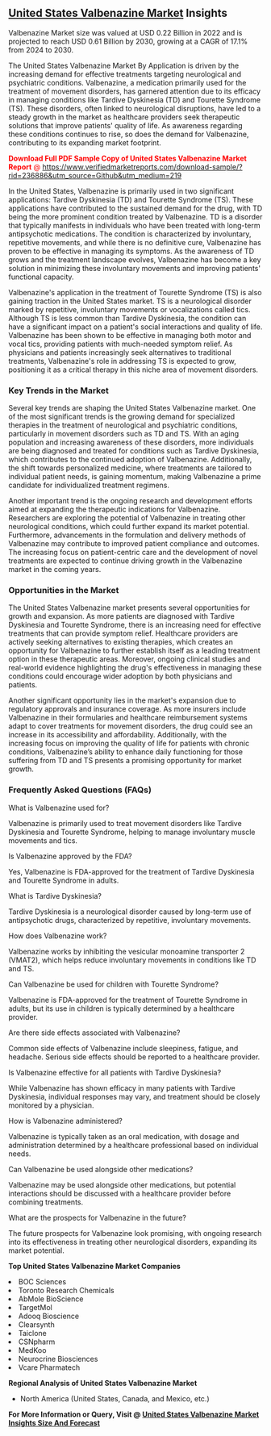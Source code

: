 <h2><a href="https://www.verifiedmarketreports.com/download-sample/?rid=236886&amp;utm_source=Github&amp;utm_medium=219" target="_blank">United States Valbenazine Market</a> Insights</h2><p>Valbenazine Market size was valued at USD 0.22 Billion in 2022 and is projected to reach USD 0.61 Billion by 2030, growing at a CAGR of 17.1% from 2024 to 2030.</p><p> <p>The United States Valbenazine Market By Application is driven by the increasing demand for effective treatments targeting neurological and psychiatric conditions. Valbenazine, a medication primarily used for the treatment of movement disorders, has garnered attention due to its efficacy in managing conditions like Tardive Dyskinesia (TD) and Tourette Syndrome (TS). These disorders, often linked to neurological disruptions, have led to a steady growth in the market as healthcare providers seek therapeutic solutions that improve patients' quality of life. As awareness regarding these conditions continues to rise, so does the demand for Valbenazine, contributing to its expanding market footprint.</p> <p><p><span class=""><span style="color: #ff0000;"><strong>Download Full PDF Sample Copy of United States Valbenazine Market Report</strong> @ </span><a href="https://www.verifiedmarketreports.com/download-sample/?rid=236886&amp;utm_source=Github&amp;utm_medium=219" target="_blank">https://www.verifiedmarketreports.com/download-sample/?rid=236886&amp;utm_source=Github&amp;utm_medium=219</a></span></p></p> <p>In the United States, Valbenazine is primarily used in two significant applications: Tardive Dyskinesia (TD) and Tourette Syndrome (TS). These applications have contributed to the sustained demand for the drug, with TD being the more prominent condition treated by Valbenazine. TD is a disorder that typically manifests in individuals who have been treated with long-term antipsychotic medications. The condition is characterized by involuntary, repetitive movements, and while there is no definitive cure, Valbenazine has proven to be effective in managing its symptoms. As the awareness of TD grows and the treatment landscape evolves, Valbenazine has become a key solution in minimizing these involuntary movements and improving patients' functional capacity.</p> <p>Valbenazine's application in the treatment of Tourette Syndrome (TS) is also gaining traction in the United States market. TS is a neurological disorder marked by repetitive, involuntary movements or vocalizations called tics. Although TS is less common than Tardive Dyskinesia, the condition can have a significant impact on a patient's social interactions and quality of life. Valbenazine has been shown to be effective in managing both motor and vocal tics, providing patients with much-needed symptom relief. As physicians and patients increasingly seek alternatives to traditional treatments, Valbenazine's role in addressing TS is expected to grow, positioning it as a critical therapy in this niche area of movement disorders.</p> <h3>Key Trends in the Market</h3> <p>Several key trends are shaping the United States Valbenazine market. One of the most significant trends is the growing demand for specialized therapies in the treatment of neurological and psychiatric conditions, particularly in movement disorders such as TD and TS. With an aging population and increasing awareness of these disorders, more individuals are being diagnosed and treated for conditions such as Tardive Dyskinesia, which contributes to the continued adoption of Valbenazine. Additionally, the shift towards personalized medicine, where treatments are tailored to individual patient needs, is gaining momentum, making Valbenazine a prime candidate for individualized treatment regimens.</p> <p>Another important trend is the ongoing research and development efforts aimed at expanding the therapeutic indications for Valbenazine. Researchers are exploring the potential of Valbenazine in treating other neurological conditions, which could further expand its market potential. Furthermore, advancements in the formulation and delivery methods of Valbenazine may contribute to improved patient compliance and outcomes. The increasing focus on patient-centric care and the development of novel treatments are expected to continue driving growth in the Valbenazine market in the coming years.</p> <h3>Opportunities in the Market</h3> <p>The United States Valbenazine market presents several opportunities for growth and expansion. As more patients are diagnosed with Tardive Dyskinesia and Tourette Syndrome, there is an increasing need for effective treatments that can provide symptom relief. Healthcare providers are actively seeking alternatives to existing therapies, which creates an opportunity for Valbenazine to further establish itself as a leading treatment option in these therapeutic areas. Moreover, ongoing clinical studies and real-world evidence highlighting the drug's effectiveness in managing these conditions could encourage wider adoption by both physicians and patients.</p> <p>Another significant opportunity lies in the market's expansion due to regulatory approvals and insurance coverage. As more insurers include Valbenazine in their formularies and healthcare reimbursement systems adapt to cover treatments for movement disorders, the drug could see an increase in its accessibility and affordability. Additionally, with the increasing focus on improving the quality of life for patients with chronic conditions, Valbenazine’s ability to enhance daily functioning for those suffering from TD and TS presents a promising opportunity for market growth.</p> <h3>Frequently Asked Questions (FAQs)</h3> <p>What is Valbenazine used for?</p> <p>Valbenazine is primarily used to treat movement disorders like Tardive Dyskinesia and Tourette Syndrome, helping to manage involuntary muscle movements and tics.</p> <p>Is Valbenazine approved by the FDA?</p> <p>Yes, Valbenazine is FDA-approved for the treatment of Tardive Dyskinesia and Tourette Syndrome in adults.</p> <p>What is Tardive Dyskinesia?</p> <p>Tardive Dyskinesia is a neurological disorder caused by long-term use of antipsychotic drugs, characterized by repetitive, involuntary movements.</p> <p>How does Valbenazine work?</p> <p>Valbenazine works by inhibiting the vesicular monoamine transporter 2 (VMAT2), which helps reduce involuntary movements in conditions like TD and TS.</p> <p>Can Valbenazine be used for children with Tourette Syndrome?</p> <p>Valbenazine is FDA-approved for the treatment of Tourette Syndrome in adults, but its use in children is typically determined by a healthcare provider.</p> <p>Are there side effects associated with Valbenazine?</p> <p>Common side effects of Valbenazine include sleepiness, fatigue, and headache. Serious side effects should be reported to a healthcare provider.</p> <p>Is Valbenazine effective for all patients with Tardive Dyskinesia?</p> <p>While Valbenazine has shown efficacy in many patients with Tardive Dyskinesia, individual responses may vary, and treatment should be closely monitored by a physician.</p> <p>How is Valbenazine administered?</p> <p>Valbenazine is typically taken as an oral medication, with dosage and administration determined by a healthcare professional based on individual needs.</p> <p>Can Valbenazine be used alongside other medications?</p> <p>Valbenazine may be used alongside other medications, but potential interactions should be discussed with a healthcare provider before combining treatments.</p> <p>What are the prospects for Valbenazine in the future?</p> <p>The future prospects for Valbenazine look promising, with ongoing research into its effectiveness in treating other neurological disorders, expanding its market potential.</p> </p><p><strong>Top United States Valbenazine Market Companies</strong></p><div data-test-id=""><p><li>BOC Sciences</li><li> Toronto Research Chemicals</li><li> AbMole BioScience</li><li> TargetMol</li><li> Adooq Bioscience</li><li> Clearsynth</li><li> Taiclone</li><li> CSNpharm</li><li> MedKoo</li><li> Neurocrine Biosciences</li><li> Vcare Pharmatech</li></p><div><strong>Regional Analysis of&nbsp;United States Valbenazine Market</strong></div><ul><li dir="ltr"><p dir="ltr">North America&nbsp;(United States, Canada, and Mexico, etc.)</p></li></ul><p><strong>For More Information or Query, Visit @&nbsp;</strong><strong><a href="https://www.verifiedmarketreports.com/product/valbenazine-market/?utm_source=Github&amp;utm_medium=219" target="_blank">United States Valbenazine Market Insights Size And Forecast</a></strong></p></div>
